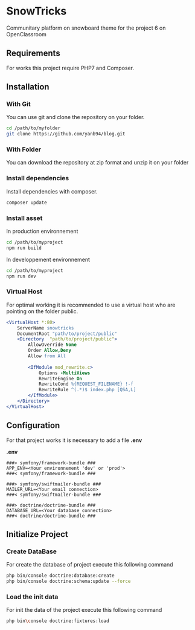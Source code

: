 # SnowTricks

Communitary platform on snowboard theme for the project 6 on OpenClassroom

## Requirements

For works this project require PHP7 and Composer.

## Installation

### With Git

You can use git and clone the repository on your folder.

```sh
cd /path/to/myfolder
git clone https://github.com/yanb94/blog.git
```  

### With Folder

You can download the repository at zip format and unzip it on your folder

### Install dependencies 

Install dependencies with composer.

```sh
composer update
```
### Install asset

In production environnement

```sh
cd /path/to/myproject
npm run build
```

In developpement environnement

```sh
cd /path/to/myproject
npm run dev
```

### Virtual Host

For optimal working it is recommended to use a virtual host who are pointing on the folder public.

```apache
<VirtualHost *:80>
	ServerName snowtricks
	DocumentRoot "path/to/project/public"
	<Directory  "path/to/project/public">
		AllowOverride None
        Order Allow,Deny
        Allow from All
        
        <IfModule mod_rewrite.c>
            Options -MultiViews
            RewriteEngine On
            RewriteCond %{REQUEST_FILENAME} !-f
            RewriteRule ^(.*)$ index.php [QSA,L]
        </IfModule>
	</Directory>
</VirtualHost>
```

## Configuration

For that project works it is necessary to add a file **.env** 

**.env**

```
###> symfony/framework-bundle ###
APP_ENV=<Your environnement 'dev' or 'prod'>
###< symfony/framework-bundle ###

###> symfony/swiftmailer-bundle ###
MAILER_URL=<Your email connection>
###< symfony/swiftmailer-bundle ###

###> doctrine/doctrine-bundle ###
DATABASE_URL=<Your database connection>
###< doctrine/doctrine-bundle ###

```

## Initialize Project

### Create DataBase

For create the database of project execute this following command
```sh
php bin/console doctrine:database:create
php bin/console doctrine:schema:update --force
```

### Load the init data

For init the data of the project execute this following command

```sh
php bin\console doctrine:fixtures:load
```